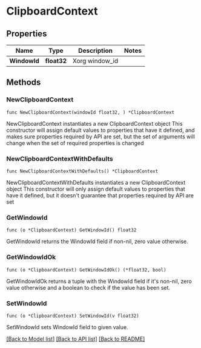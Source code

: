 # ClipboardContext

## Properties

Name | Type | Description | Notes
------------ | ------------- | ------------- | -------------
**WindowId** | **float32** | Xorg window_id | 

## Methods

### NewClipboardContext

`func NewClipboardContext(windowId float32, ) *ClipboardContext`

NewClipboardContext instantiates a new ClipboardContext object
This constructor will assign default values to properties that have it defined,
and makes sure properties required by API are set, but the set of arguments
will change when the set of required properties is changed

### NewClipboardContextWithDefaults

`func NewClipboardContextWithDefaults() *ClipboardContext`

NewClipboardContextWithDefaults instantiates a new ClipboardContext object
This constructor will only assign default values to properties that have it defined,
but it doesn't guarantee that properties required by API are set

### GetWindowId

`func (o *ClipboardContext) GetWindowId() float32`

GetWindowId returns the WindowId field if non-nil, zero value otherwise.

### GetWindowIdOk

`func (o *ClipboardContext) GetWindowIdOk() (*float32, bool)`

GetWindowIdOk returns a tuple with the WindowId field if it's non-nil, zero value otherwise
and a boolean to check if the value has been set.

### SetWindowId

`func (o *ClipboardContext) SetWindowId(v float32)`

SetWindowId sets WindowId field to given value.



[[Back to Model list]](../README.md#documentation-for-models) [[Back to API list]](../README.md#documentation-for-api-endpoints) [[Back to README]](../README.md)


